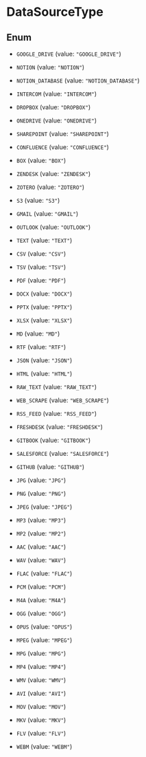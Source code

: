 

# DataSourceType

## Enum


* `GOOGLE_DRIVE` (value: `"GOOGLE_DRIVE"`)

* `NOTION` (value: `"NOTION"`)

* `NOTION_DATABASE` (value: `"NOTION_DATABASE"`)

* `INTERCOM` (value: `"INTERCOM"`)

* `DROPBOX` (value: `"DROPBOX"`)

* `ONEDRIVE` (value: `"ONEDRIVE"`)

* `SHAREPOINT` (value: `"SHAREPOINT"`)

* `CONFLUENCE` (value: `"CONFLUENCE"`)

* `BOX` (value: `"BOX"`)

* `ZENDESK` (value: `"ZENDESK"`)

* `ZOTERO` (value: `"ZOTERO"`)

* `S3` (value: `"S3"`)

* `GMAIL` (value: `"GMAIL"`)

* `OUTLOOK` (value: `"OUTLOOK"`)

* `TEXT` (value: `"TEXT"`)

* `CSV` (value: `"CSV"`)

* `TSV` (value: `"TSV"`)

* `PDF` (value: `"PDF"`)

* `DOCX` (value: `"DOCX"`)

* `PPTX` (value: `"PPTX"`)

* `XLSX` (value: `"XLSX"`)

* `MD` (value: `"MD"`)

* `RTF` (value: `"RTF"`)

* `JSON` (value: `"JSON"`)

* `HTML` (value: `"HTML"`)

* `RAW_TEXT` (value: `"RAW_TEXT"`)

* `WEB_SCRAPE` (value: `"WEB_SCRAPE"`)

* `RSS_FEED` (value: `"RSS_FEED"`)

* `FRESHDESK` (value: `"FRESHDESK"`)

* `GITBOOK` (value: `"GITBOOK"`)

* `SALESFORCE` (value: `"SALESFORCE"`)

* `GITHUB` (value: `"GITHUB"`)

* `JPG` (value: `"JPG"`)

* `PNG` (value: `"PNG"`)

* `JPEG` (value: `"JPEG"`)

* `MP3` (value: `"MP3"`)

* `MP2` (value: `"MP2"`)

* `AAC` (value: `"AAC"`)

* `WAV` (value: `"WAV"`)

* `FLAC` (value: `"FLAC"`)

* `PCM` (value: `"PCM"`)

* `M4A` (value: `"M4A"`)

* `OGG` (value: `"OGG"`)

* `OPUS` (value: `"OPUS"`)

* `MPEG` (value: `"MPEG"`)

* `MPG` (value: `"MPG"`)

* `MP4` (value: `"MP4"`)

* `WMV` (value: `"WMV"`)

* `AVI` (value: `"AVI"`)

* `MOV` (value: `"MOV"`)

* `MKV` (value: `"MKV"`)

* `FLV` (value: `"FLV"`)

* `WEBM` (value: `"WEBM"`)



